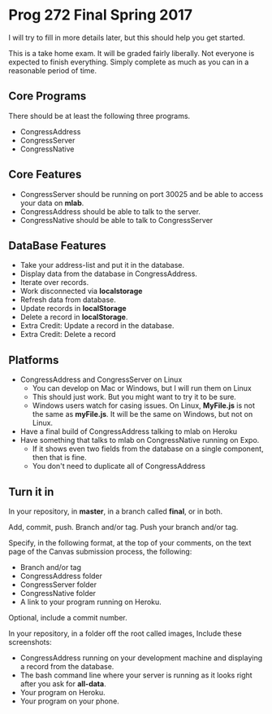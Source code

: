 # Prog 272 Final Spring 2017

I will try to fill in more details later, but this should help you get started.

This is a take home exam. It will be graded fairly liberally. Not everyone is expected to finish everything. Simply complete as much as you can in a reasonable period of time.

## Core Programs

There should be at least the following three programs.

- CongressAddress
- CongressServer
- CongressNative

## Core Features

- CongressServer should be running on port 30025 and be able to access your data on **mlab**.
- CongressAddress should be able to talk to the server.
- CongressNative should be able to talk to CongressServer

## DataBase Features

- Take your address-list and put it in the database.
- Display data from the database in CongressAddress.
- Iterate over records.
- Work disconnected via **localstorage**
- Refresh data from database.
- Update records in **localStorage**
- Delete a record in **localStorage**.
- Extra Credit: Update a record in the database.
- Extra Credit: Delete a record

## Platforms

- CongressAddress and CongressServer on Linux
  - You can develop on Mac or Windows, but I will run them on Linux
  - This should just work. But you might want to try it to be sure.
  - Windows users watch for casing issues. On Linux, **MyFile.js** is not the same as **myFile.js**. It will be the same on Windows, but not on Linux.
- Have a final build of CongressAddress talking to mlab on Heroku
- Have something that talks to mlab on CongressNative running on Expo.
  - If it shows even two fields from the database on a single component, then that is fine.
  - You don't need to duplicate all of CongressAddress

## Turn it in

In your repository, in **master**, in a branch called **final**, or in both.

Add, commit, push. Branch and/or tag. Push your branch and/or tag.

Specify, in the following format, at the top of your comments, on the text page of the Canvas submission process, the following:

- Branch and/or tag
- CongressAddress folder
- CongressServer folder
- CongressNative folder
- A link to your program running on Heroku.

Optional, include a commit number.

In your repository, in a folder off the root called images, Include these screenshots:

- CongressAddress running on your development machine and displaying a record from the database.
- The bash command line where your server is running as it looks right after you ask for **all-data**.
- Your program on Heroku.
- Your program on your phone.

